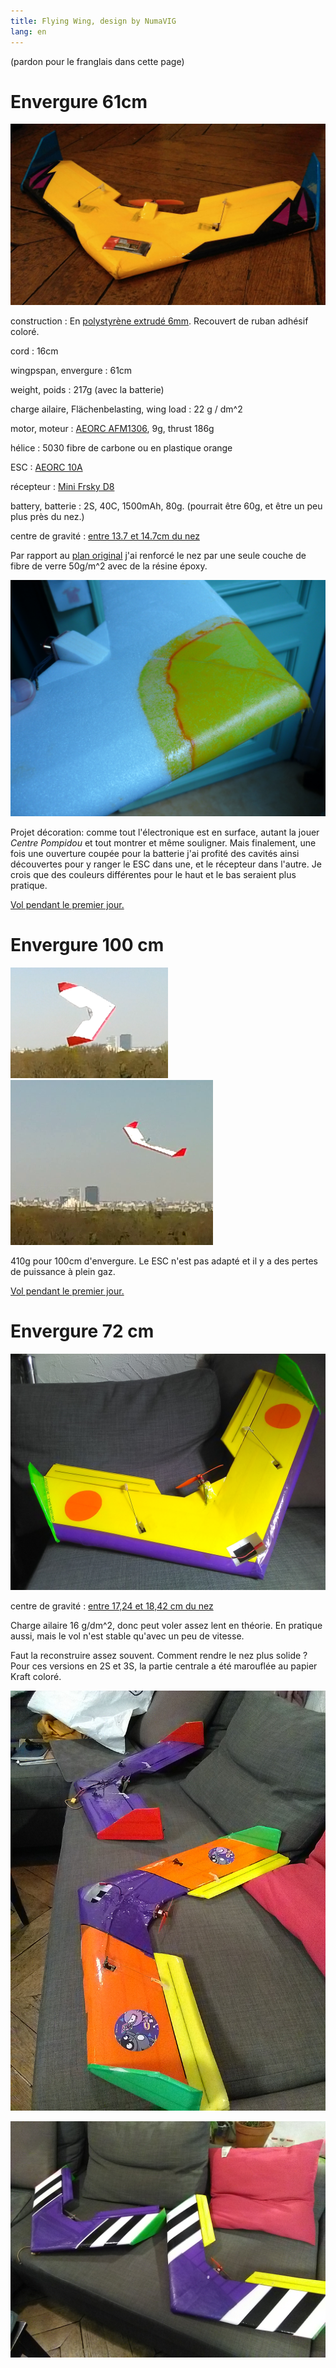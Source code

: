 ```yaml
---
title: Flying Wing, design by NumaVIG
lang: en
---
```


(pardon pour le franglais dans cette page)

# Envergure 61cm

![](flying-wing-numavig-61.jpg)

construction
:	En [polystyrène extrudé 6mm](https://www.castorama.fr/panneau-en-polystyrene-extrude-6-x-600-x-800-vendu-par-paquet-de-8-panneaux/3663602884491_CAFR.prd). Recouvert de ruban adhésif coloré.

cord
:   16cm

wingpspan, envergure
:   61cm

weight, poids
:   217g (avec la batterie)

charge ailaire, Flächenbelasting, wing load
:   22 g / dm^2

motor, moteur
:   [AEORC AFM1306](https://fr.aliexpress.com/item/32751100547.html), 9g, thrust 186g

hélice
:	5030 fibre de carbone ou en plastique orange

ESC
:   [AEORC 10A](https://fr.aliexpress.com/item/32979019897.html)

récepteur
:	[Mini Frsky D8](https://fr.aliexpress.com/item/32859265270.html)

battery, batterie
:   2S, 40C, 1500mAh, 80g. (pourrait être 60g, et être un peu plus près du nez.)

centre de gravité
:	[entre 13.7 et 14.7cm du nez](https://www.ecalc.ch/cgcalc.php?deeplink=Flying%20Wing%20NumaVIG%2061cm;cm;20.5;16.5;16.5;21;21;0;4.5;6.5;6.5;23;0;6.5;2.5;0.1;21.5;0;w;17.5;17.5;24.5;14;12.6;0;0;0.75;3;4;0;4;7;24;1;0;88;25;10;)

Par rapport au [plan original](http://numavig.com/plans/flying-wing/) j'ai renforcé le nez par une seule couche de fibre de verre 50g/m^2 avec de la résine époxy.

![](aile_nez_haut.JPG)

Projet décoration: comme tout l'électronique est en surface, autant la jouer *Centre Pompidou* et tout montrer et même souligner.  Mais finalement, une fois une ouverture coupée pour la batterie j'ai profité des cavités ainsi découvertes pour y ranger le ESC dans une, et le récepteur dans l'autre.  Je crois que des couleurs différentes pour le haut et le bas seraient plus pratique.

[Vol pendant le premier jour.](https://photos.app.goo.gl/3FF1oK5V1Wjhgv1a6)

# Envergure 100 cm


![](e.png)
![](f.png)

410g pour 100cm d'envergure.
Le ESC n'est pas adapté et il y a des pertes de puissance à plein gaz.

[Vol pendant le premier jour.](https://photos.app.goo.gl/DrphAiFPa6s5Xnha8)

# Envergure 72 cm


![](f72.jpg)

centre de gravité
:	[entre 17,24 et 18,42 cm du nez](https://www.ecalc.ch/cgcalc.php?deeplink=Flying%20Wing%20NumaVIG%2072cm;cm;22.5;18;18;25;25;0;3.7;7.7;7.7;30;0;6.5;4.5;0.1;25;0;w;17.5;17.5;24.5;14;12.6;0;0;0.75;3;4;0;4;7;24;1;0;88;25;10;)

Charge ailaire 16 g/dm^2, donc peut voler assez lent en théorie.  En pratique aussi, mais le vol n'est stable qu'avec un peu de vitesse.

Faut la reconstruire assez souvent. Comment rendre le nez plus solide ? Pour ces versions en 2S et 3S, la partie centrale a été marouflée au papier Kraft coloré.

![](aile-numavig-2+3S-haut.jpg)

![](aile-numavig-2+3S-bas.jpg)

